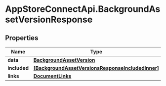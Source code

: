 # AppStoreConnectApi.BackgroundAssetVersionResponse

## Properties

Name | Type | Description | Notes
------------ | ------------- | ------------- | -------------
**data** | [**BackgroundAssetVersion**](BackgroundAssetVersion.md) |  | 
**included** | [**[BackgroundAssetVersionsResponseIncludedInner]**](BackgroundAssetVersionsResponseIncludedInner.md) |  | [optional] 
**links** | [**DocumentLinks**](DocumentLinks.md) |  | 


